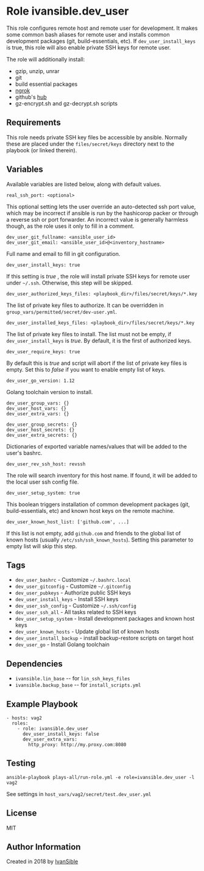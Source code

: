 # Role ivansible.dev_user

This role configures remote host and remote user for development.
It makes some common bash aliases for remote user and installs
common development packages (git, build-essentials, etc).
If `dev_user_install_keys` is true, this role will also
enable private SSH keys for remote user.

The role will additionally install:
  - gzip, unzip, unrar
  - git
  - build essential packages
  - [ngrok](https://ngrok.com/)
  - github's [hub](https://github.com/github/hub)
  - gz-encrypt.sh and gz-decrypt.sh scripts


## Requirements

This role needs private SSH key files be accessible by ansible.
Normally these are placed under the `files/secret/keys` directory
next to the playbook (or linked therein).


## Variables

Available variables are listed below, along with default values.

    real_ssh_port: <optional>
This optional setting lets the user override an auto-detected ssh port value,
which may be incorrect if ansible is run by the hashicorop packer or through
a reverse ssh or port forwarder. An incorrect value is generally harmless
though, as the role uses it only to fill in a comment.

    dev_user_git_fullname: <ansible_user_id>
    dev_user_git_email: <ansible_user_id>@<inventory_hostname>

Full name and email to fill in git configuration.


    dev_user_install_keys: true

If this setting is *true* , the role will install private SSH keys
for remote user under `~/.ssh`. Otherwise, this step will be skipped.

    dev_user_authorized_keys_files: <playbook_dir>/files/secret/keys/*.key
The list of private key files to authorize.
It can be overridden in `group_vars/permitted/secret/dev-user.yml`.

    dev_user_installed_keys_files: <playbook_dir>/files/secret/keys/*.key
The list of private key files to install.
The list must not be empty, if `dev_user_install_keys` is *true*.
By default, it is the first of authorized keys.

    dev_user_require_keys: true

By default this is _true_ and script will abort if the list of private
key files is empty. Set this to _false_ if you want to enable empty
list of keys.

    dev_user_go_version: 1.12

Golang toolchain version to install.


    dev_user_group_vars: {}
    dev_user_host_vars: {}
    dev_user_extra_vars: {}

    dev_user_group_secrets: {}
    dev_user_host_secrets: {}
    dev_user_extra_secrets: {}

Dictionaries of exported variable names/values that will be added to the
user's bashrc.


    dev_user_rev_ssh_host: revssh

The role will search inventory for this host name. If found, it will
be added to the local user ssh config file.


    dev_user_setup_system: true

This boolean triggers installation of common development packages
(git, build-essentials, etc) and known host keys on the remote machine.


    dev_user_known_host_list: ['github.com', ...]

If this list is not empty, add `github.com` and friends to the global
list of known hosts (usually `/etc/ssh/ssh_known_hosts`).
Setting this parameter to empty list will skip this step.


## Tags

- `dev_user_bashrc` - Customize `~/.bashrc.local`
- `dev_user_gitconfig` - Customize `~/.gitconfig`
- `dev_user_pubkeys` - Authorize public SSH keys
- `dev_user_install_keys` - Install SSH keys
- `dev_user_ssh_config` - Customize `~/.ssh/config`
- `dev_user_ssh_all` - All tasks related to SSH keys
- `dev_user_setup_system` - Install development packages and known host keys
- `dev_user_known_hosts` - Update global list of known hosts
- `dev_user_install_backup` - install backup-restore scripts on target host
- `dev_user_go` - Install Golang toolchain


## Dependencies

- `ivansible.lin_base` -- for `lin_ssh_keys_files`
- `ivansible.backup_base` -- for `install_scripts.yml`


## Example Playbook

    - hosts: vag2
      roles:
        - role: ivansible.dev_user
          dev_user_install_keys: false
          dev_user_extra_vars:
            http_proxy: http://my.proxy.com:8080


## Testing

    ansible-playbook plays-all/run-role.yml -e role=ivansible.dev_user -l vag2

See settings in `host_vars/vag2/secret/test.dev_user.yml`


## License

MIT


## Author Information

Created in 2018 by [IvanSible](https://github.com/ivansible)
